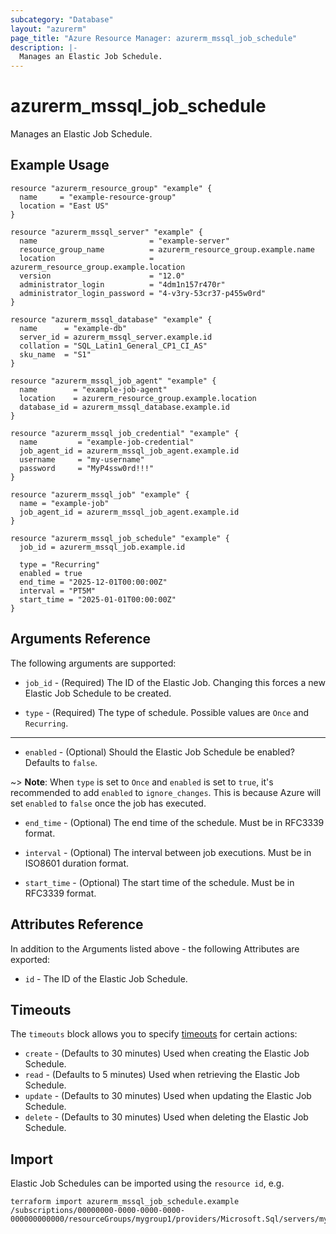 ```yaml
---
subcategory: "Database"
layout: "azurerm"
page_title: "Azure Resource Manager: azurerm_mssql_job_schedule"
description: |-
  Manages an Elastic Job Schedule.
---
```


# azurerm_mssql_job_schedule

Manages an Elastic Job Schedule.

## Example Usage

```hcl
resource "azurerm_resource_group" "example" {
  name     = "example-resource-group"
  location = "East US"
}

resource "azurerm_mssql_server" "example" {
  name                         = "example-server"
  resource_group_name          = azurerm_resource_group.example.name
  location                     = azurerm_resource_group.example.location
  version                      = "12.0"
  administrator_login          = "4dm1n157r470r"
  administrator_login_password = "4-v3ry-53cr37-p455w0rd"
}

resource "azurerm_mssql_database" "example" {
  name      = "example-db"
  server_id = azurerm_mssql_server.example.id
  collation = "SQL_Latin1_General_CP1_CI_AS"
  sku_name  = "S1"
}

resource "azurerm_mssql_job_agent" "example" {
  name        = "example-job-agent"
  location    = azurerm_resource_group.example.location
  database_id = azurerm_mssql_database.example.id
}

resource "azurerm_mssql_job_credential" "example" {
  name         = "example-job-credential"
  job_agent_id = azurerm_mssql_job_agent.example.id
  username     = "my-username"
  password     = "MyP4ssw0rd!!!"
}

resource "azurerm_mssql_job" "example" {
  name = "example-job"
  job_agent_id = azurerm_mssql_job_agent.example.id
}

resource "azurerm_mssql_job_schedule" "example" {
  job_id = azurerm_mssql_job.example.id
  
  type = "Recurring"
  enabled = true
  end_time = "2025-12-01T00:00:00Z"
  interval = "PT5M"
  start_time = "2025-01-01T00:00:00Z"
}
```

## Arguments Reference

The following arguments are supported:

* `job_id` - (Required) The ID of the Elastic Job. Changing this forces a new Elastic Job Schedule to be created.

* `type` - (Required) The type of schedule. Possible values are `Once` and `Recurring`.

---

* `enabled` - (Optional) Should the Elastic Job Schedule be enabled? Defaults to `false`.

~> **Note**: When `type` is set to `Once` and `enabled` is set to `true`, it's recommended to add `enabled` to `ignore_changes`. This is because Azure will set `enabled` to `false` once the job has executed.

* `end_time` - (Optional) The end time of the schedule. Must be in RFC3339 format.

* `interval` - (Optional) The interval between job executions. Must be in ISO8601 duration format.

* `start_time` - (Optional) The start time of the schedule. Must be in RFC3339 format.

## Attributes Reference

In addition to the Arguments listed above - the following Attributes are exported: 

* `id` - The ID of the Elastic Job Schedule.

## Timeouts

The `timeouts` block allows you to specify [timeouts](https://www.terraform.io/language/resources/syntax#operation-timeouts) for certain actions:

* `create` - (Defaults to 30 minutes) Used when creating the Elastic Job Schedule.
* `read` - (Defaults to 5 minutes) Used when retrieving the Elastic Job Schedule.
* `update` - (Defaults to 30 minutes) Used when updating the Elastic Job Schedule.
* `delete` - (Defaults to 30 minutes) Used when deleting the Elastic Job Schedule.

## Import

Elastic Job Schedules can be imported using the `resource id`, e.g.

```shell
terraform import azurerm_mssql_job_schedule.example /subscriptions/00000000-0000-0000-0000-000000000000/resourceGroups/mygroup1/providers/Microsoft.Sql/servers/myserver1/jobAgents/myjobagent1/jobs/myjob1
```